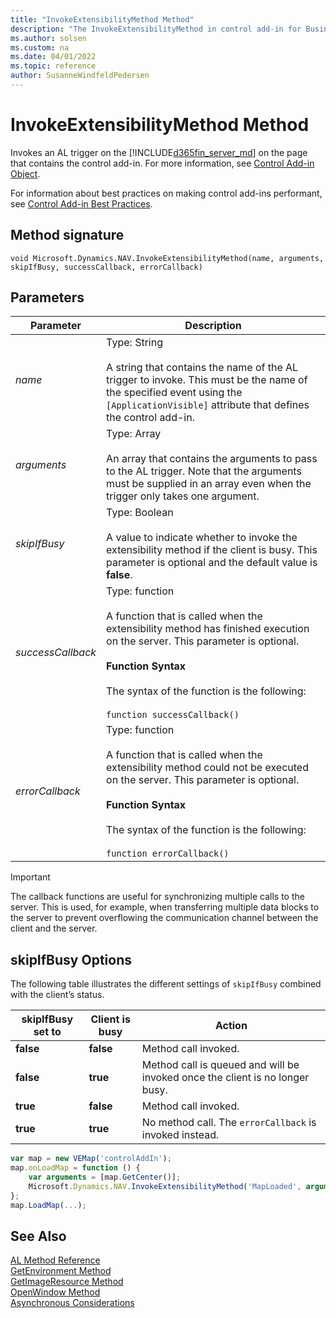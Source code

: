 ```yaml
---
title: "InvokeExtensibilityMethod Method"
description: "The InvokeExtensibilityMethod in control add-in for Business Central"
ms.author: solsen
ms.custom: na
ms.date: 04/01/2022
ms.topic: reference
author: SusanneWindfeldPedersen
---
```


# InvokeExtensibilityMethod Method

Invokes an AL trigger on the [!INCLUDE[d365fin_server_md](../includes/d365fin_server_md.md)] on the page that contains the control add-in. For more information, see [Control Add-in Object](../devenv-control-addin-object.md).

For information about best practices on making control add-ins performant, see [Control Add-in Best Practices](../devenv-control-addin-bestpractices.md).
  
## Method signature

`void Microsoft.Dynamics.NAV.InvokeExtensibilityMethod(name, arguments, skipIfBusy, successCallback, errorCallback)`  
  
## Parameters  
  
|Parameter|Description|  
|---------------|-----------------|  
|*name*|Type: String<br /><br /> A string that contains the name of the AL trigger to invoke. This must be the name of the specified event using the `[ApplicationVisible]` attribute that defines the control add-in.|  
|*arguments*|Type: Array<br /><br /> An array that contains the arguments to pass to the AL trigger. Note that the arguments must be supplied in an array even when the trigger only takes one argument.|  
|*skipIfBusy*|Type: Boolean<br /><br /> A value to indicate whether to invoke the extensibility method if the client is busy. This parameter is optional and the default value is **false**.|  
|*successCallback*|Type: function<br /><br /> A function that is called when the extensibility method has finished execution on the server. This parameter is optional.<br /><br /> **Function Syntax**<br /><br /> The syntax of the function is the following:<br /><br /> `function successCallback()`|  
|*errorCallback*|Type: function<br /><br /> A function that is called when the extensibility method could not be executed on the server. This parameter is optional.<br /><br /> **Function Syntax**<br /><br /> The syntax of the function is the following:<br /><br /> `function errorCallback()`|
  
> [!IMPORTANT]  
> The callback functions are useful for synchronizing multiple calls to the server. This is used, for example, when transferring multiple data blocks to the server to prevent overflowing the communication channel between the client and the server.  
 
## skipIfBusy Options

The following table illustrates the different settings of `skipIfBusy` combined with the client’s status.  
  
|skipIfBusy set to|Client is busy|Action|  
|-----------------|--------------|------------|  
|**false**|**false**|Method call invoked.|  
|**false**|**true**|Method call is queued and will be invoked once the client is no longer busy.|  
|**true**|**false**|Method call invoked.|  
|**true**|**true**|No method call. The `errorCallback` is invoked instead.|  

<!-- 
## Example  
For a detailed code example, see [Walkthrough: Creating and Using a Client Control Add-in](Walkthrough--Creating-and-Using-a-Client-Control-Add-in.md)  -->
  
```javascript
var map = new VEMap('controlAddIn');  
map.onLoadMap = function () {  
    var arguments = [map.GetCenter()];  
    Microsoft.Dynamics.NAV.InvokeExtensibilityMethod('MapLoaded', arguments);  
};  
map.LoadMap(...);  
```
## See Also

[AL Method Reference](../methods-auto/library.md)  
[GetEnvironment Method](devenv-getenvironment-method.md)   
[GetImageResource Method](devenv-getimageresource-method.md)  
[OpenWindow Method](devenv-openwindow-method.md)  
[Asynchronous Considerations](../devenv-control-addin-asynchronous-considerations.md)
